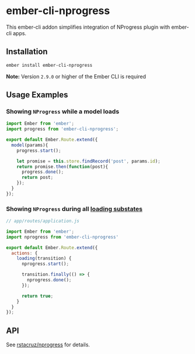 # ember-cli-nprogress

This ember-cli addon simplifies integration of NProgress plugin with ember-cli apps.

## Installation

```bash
ember install ember-cli-nprogress
```

**Note:** Version `2.9.0` or higher of the Ember CLI is required

## Usage Examples

### Showing `NProgress` while a model loads
```javascript
import Ember from 'ember';
import progress from 'ember-cli-nprogress';

export default Ember.Route.extend({
  model(params){
    progress.start();

    let promise = this.store.findRecord('post', params.id);
    return promise.then(function(post){
      progress.done();
      return post;
    });
  }
});
```

### Showing `NProgress` during all [loading substates][ember-loading-substates]

```javascript
// app/routes/application.js

import Ember from 'ember';
import nprogress from 'ember-cli-nprogress'

export default Ember.Route.extend({
  actions: {
    loading(transition) {
      nprogress.start();

      transition.finally(() => {
        nprogress.done();
      });

      return true;
    }
  }
});
```

## API

See [rstacruz/nprogress][nprogress] for details.

[nprogress]: https://github.com/rstacruz/nprogress
[ember-loading-substates]: https://guides.emberjs.com/v2.10.0/routing/loading-and-error-substates/#toc_code-loading-code-substates
